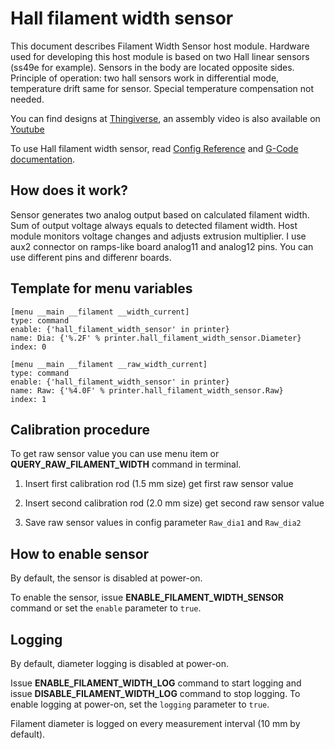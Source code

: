 # Hall filament width sensor

This document describes Filament Width Sensor host module. Hardware used for
developing this host module is based on two Hall linear sensors (ss49e for
example). Sensors in the body are located opposite sides. Principle of operation:
two hall sensors work in differential mode, temperature drift same for sensor.
Special temperature compensation not needed.

You can find designs at [Thingiverse](https://www.thingiverse.com/thing:4138933),
an assembly video is also available on [Youtube](https://www.youtube.com/watch?v=TDO9tME8vp4)

To use Hall filament width sensor, read
[Config Reference](Config_Reference.md#hall_filament_width_sensor) and
[G-Code documentation](G-Codes.md#Hall_Filament_Width_Sensor_Commands).


## How does it work?

Sensor generates two analog output based on calculated filament width. Sum of
output voltage always equals to detected filament width. Host module monitors
voltage changes and adjusts extrusion multiplier. I use aux2 connector on
ramps-like board analog11 and analog12 pins. You can use different pins and
differenr boards.

## Template for menu variables

```
[menu __main __filament __width_current]
type: command
enable: {'hall_filament_width_sensor' in printer}
name: Dia: {'%.2F' % printer.hall_filament_width_sensor.Diameter}
index: 0

[menu __main __filament __raw_width_current]
type: command
enable: {'hall_filament_width_sensor' in printer}
name: Raw: {'%4.0F' % printer.hall_filament_width_sensor.Raw}
index: 1
```

## Calibration procedure

To get raw sensor value you can use menu item or **QUERY_RAW_FILAMENT_WIDTH**
command in terminal.

1. Insert first calibration rod (1.5 mm size) get first raw sensor value

2. Insert second calibration rod (2.0 mm size) get second raw sensor value

3. Save raw sensor values in config parameter `Raw_dia1` and `Raw_dia2`

## How to enable sensor

By default, the sensor is disabled at power-on.

To enable the sensor, issue **ENABLE_FILAMENT_WIDTH_SENSOR** command or
set the `enable` parameter to `true`.

## Logging

By default, diameter logging is disabled at power-on.

Issue **ENABLE_FILAMENT_WIDTH_LOG** command to start logging and issue
**DISABLE_FILAMENT_WIDTH_LOG** command to stop logging. To enable logging
at power-on, set the `logging` parameter to `true`.

Filament diameter is logged on every measurement interval (10 mm by default).
